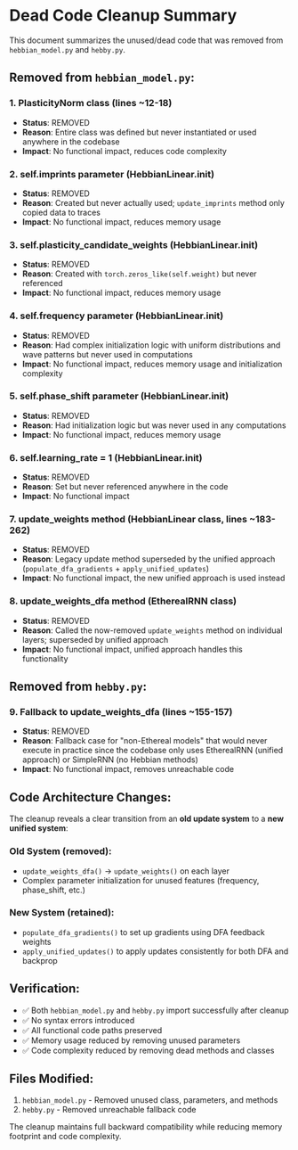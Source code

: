 # Dead Code Cleanup Summary

This document summarizes the unused/dead code that was removed from `hebbian_model.py` and `hebby.py`.

## Removed from `hebbian_model.py`:

### 1. **PlasticityNorm class** (lines ~12-18)
- **Status**: REMOVED
- **Reason**: Entire class was defined but never instantiated or used anywhere in the codebase
- **Impact**: No functional impact, reduces code complexity

### 2. **self.imprints parameter** (HebbianLinear.__init__)
- **Status**: REMOVED
- **Reason**: Created but never actually used; `update_imprints` method only copied data to traces
- **Impact**: No functional impact, reduces memory usage

### 3. **self.plasticity_candidate_weights** (HebbianLinear.__init__)
- **Status**: REMOVED
- **Reason**: Created with `torch.zeros_like(self.weight)` but never referenced
- **Impact**: No functional impact, reduces memory usage

### 4. **self.frequency parameter** (HebbianLinear.__init__)
- **Status**: REMOVED
- **Reason**: Had complex initialization logic with uniform distributions and wave patterns but never used in computations
- **Impact**: No functional impact, reduces memory usage and initialization complexity

### 5. **self.phase_shift parameter** (HebbianLinear.__init__)
- **Status**: REMOVED
- **Reason**: Had initialization logic but was never used in any computations
- **Impact**: No functional impact, reduces memory usage

### 6. **self.learning_rate = 1** (HebbianLinear.__init__)
- **Status**: REMOVED
- **Reason**: Set but never referenced anywhere in the code
- **Impact**: No functional impact

### 7. **update_weights method** (HebbianLinear class, lines ~183-262)
- **Status**: REMOVED
- **Reason**: Legacy update method superseded by the unified approach (`populate_dfa_gradients` + `apply_unified_updates`)
- **Impact**: No functional impact, the new unified approach is used instead

### 8. **update_weights_dfa method** (EtherealRNN class)
- **Status**: REMOVED
- **Reason**: Called the now-removed `update_weights` method on individual layers; superseded by unified approach
- **Impact**: No functional impact, unified approach handles this functionality

## Removed from `hebby.py`:

### 9. **Fallback to update_weights_dfa** (lines ~155-157)
- **Status**: REMOVED
- **Reason**: Fallback case for "non-Ethereal models" that would never execute in practice since the codebase only uses EtherealRNN (unified approach) or SimpleRNN (no Hebbian methods)
- **Impact**: No functional impact, removes unreachable code

## Code Architecture Changes:

The cleanup reveals a clear transition from an **old update system** to a **new unified system**:

### Old System (removed):
- `update_weights_dfa()` → `update_weights()` on each layer
- Complex parameter initialization for unused features (frequency, phase_shift, etc.)

### New System (retained):
- `populate_dfa_gradients()` to set up gradients using DFA feedback weights
- `apply_unified_updates()` to apply updates consistently for both DFA and backprop

## Verification:

- ✅ Both `hebbian_model.py` and `hebby.py` import successfully after cleanup
- ✅ No syntax errors introduced
- ✅ All functional code paths preserved
- ✅ Memory usage reduced by removing unused parameters
- ✅ Code complexity reduced by removing dead methods and classes

## Files Modified:

1. `hebbian_model.py` - Removed unused class, parameters, and methods
2. `hebby.py` - Removed unreachable fallback code

The cleanup maintains full backward compatibility while reducing memory footprint and code complexity.
